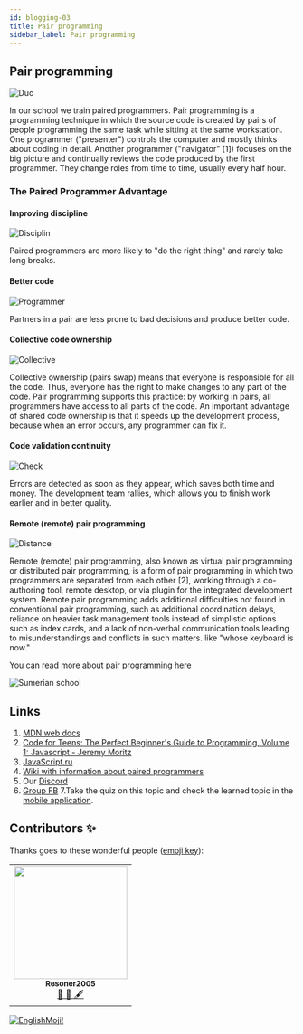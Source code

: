 ```yaml
---
id: blogging-03
title: Pair programming
sidebar_label: Pair programming
---
```



## Pair programming

![Duo](https://media.giphy.com/media/DKznWTry3u9Q4/giphy.gif)

In our school we train paired programmers.
Pair programming is a programming technique in which the source code is created by pairs of people programming the same task while sitting at the same workstation. One programmer ("presenter") controls the computer and mostly thinks about coding in detail. Another programmer ("navigator" [1]) focuses on the big picture and continually reviews the code produced by the first programmer. They change roles from time to time, usually every half hour.

### The Paired Programmer Advantage

#### Improving discipline

![Disciplin](https://media.giphy.com/media/3orifbkY8i6T0XA0Qo/giphy.gif)

Paired programmers are more likely to "do the right thing" and rarely take long breaks.

#### Better code

![Programmer](https://media.giphy.com/media/ZVik7pBtu9dNS/giphy.gif)

Partners in a pair are less prone to bad decisions and produce better code.

#### Collective code ownership

![Collective](https://media.giphy.com/media/LmNwrBhejkK9EFP504/giphy.gif)

Collective ownership (pairs swap) means that everyone is responsible for all the code. Thus, everyone has the right to make changes to any part of the code. Pair programming supports this practice: by working in pairs, all programmers have access to all parts of the code. An important advantage of shared code ownership is that it speeds up the development process, because when an error occurs, any programmer can fix it.

#### Code validation continuity

![Check](https://media.giphy.com/media/Rd6sn03ncIklmprvy6/giphy.gif)

Errors are detected as soon as they appear, which saves both time and money. The development team rallies, which allows you to finish work earlier and in better quality.

#### Remote (remote) pair programming

![Distance](https://media.giphy.com/media/db4Es0WhZAeRFkmB1c/giphy.gif)

Remote (remote) pair programming, also known as virtual pair programming or distributed pair programming, is a form of pair programming in which two programmers are separated from each other [2], working through a co-authoring tool, remote desktop, or via plugin for the integrated development system. Remote pair programming adds additional difficulties not found in conventional pair programming, such as additional coordination delays, reliance on heavier task management tools instead of simplistic options such as index cards, and a lack of non-verbal communication tools leading to misunderstandings and conflicts in such matters. like "whose keyboard is now."

You can read more about pair programming [here](https://ru.wikipedia.org/wiki/Парное_программирование)

![Sumerian school](/img/app.jpg)

## Links

1. [MDN web docs](https://developer.mozilla.org/ru/docs/Web/JavaScript/Data_structures)
2. [Code for Teens: The Perfect Beginner's Guide to Programming, Volume 1: Javascript - Jeremy Moritz ](https://www.amazon.com/Code-Teens-Beginners-Programming-Javascript-ebook/dp/B07FCTLVPC)
3. [JavaScript.ru](https://learn.javascript.ru/types)
4. [Wiki with information about paired programmers](https://ru.wikipedia.org/wiki/Парное_программирование)
5. Our [Discord](https://discord.gg/jgRpPsDx)
6. [Group FB](https://www.facebook.com/javascriptcamp)
7.Take the quiz on this topic and check the learned topic in the [mobile application](http://onelink.to/njhc95).

## Contributors ✨

Thanks goes to these wonderful people ([emoji key](https://allcontributors.org/docs/en/emoji-key)):

<table>
  <tr>
   <td align="center"><a href="https://github.com/Resoner2005"><img src="https://avatars1.githubusercontent.com/u/75675814?v=4?s=200" width="200px;" alt=""/><br /><sub><b>Resoner2005</b></sub></a><br /><a href="https://github.com/gHashTag/react-native-village/issues?q=author%3AResoner2005" title="Bug reports">🐛 🎨 🖋</a></td>
  </tr>
  
</table>

[![EnglishMoji!](/img/logo/englishmoji.png)](https://link-to.app/xvh7Ush9kl)
